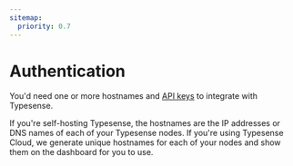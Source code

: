 ```yaml
---
sitemap:
  priority: 0.7
---
```


# Authentication

You'd need one or more hostnames and [API keys](./api-keys.md) to integrate with Typesense.

If you're self-hosting Typesense, the hostnames are the IP addresses or DNS names of each of your Typesense nodes. 
If you're using Typesense Cloud, we generate unique hostnames for each of your nodes and show them on the dashboard for you to use. 

<Tabs :tabs="['JavaScript','PHP','Python','Ruby','Dart','Java','Swift','Shell']">
  <template v-slot:JavaScript>

```js
/*
 *  Our JavaScript client library works on both the server and the browser.
 *  When using the library on the browser, please be sure to use an
 *  API Key that only has search permissions rather than the master API key since the latter
 *  has write access to Typesense and you don't want to expose that.
 */

const Typesense = require('typesense')

let client = new Typesense.Client({
  'nodes': [{
    'host': 'localhost', // For Typesense Cloud use xxx.a1.typesense.net
    'port': '8108',      // For Typesense Cloud use 443
    'protocol': 'http'   // For Typesense Cloud use https
  }],
  'apiKey': '<API_KEY>',
  'connectionTimeoutSeconds': 2
})

// Typesense.Client() has methods for all API operations.
// If you only intend to search through documents (for eg: in the browser),
//    you can also use Typesense.SearchClient().
// This can also help reduce your bundle size by only including the classes you need:

import { SearchClient as TypesenseSearchClient } from "typesense";
let client = new TypesenseSearchClient({
  'nodes': [{
    'host': 'localhost', // For Typesense Cloud use xxx.a1.typesense.net
    'port': '8108',      // For Typesense Cloud use 443
    'protocol': 'http'   // For Typesense Cloud use https
  }],
  'apiKey': '<API_KEY>',
  'connectionTimeoutSeconds': 2
})
```

  </template>

  <template v-slot:PHP>

```php
use Typesense\Client;

$client = new Client(
  [
    'api_key'         => 'abcd',
    'nodes'           => [
      [
        'host'     => 'localhost',  // For Typesense Cloud use xxx.a1.typesense.net
        'port'     => '8108',       // For Typesense Cloud use 443
        'protocol' => 'http',       // For Typesense Cloud use https
      ],
    ],
    'connection_timeout_seconds' => 2,
  ]
);
```

  </template>
  <template v-slot:Python>

```py
import typesense

client = typesense.Client({
  'nodes': [{
    'host': 'localhost',  # For Typesense Cloud use xxx.a1.typesense.net
    'port': '8108',       # For Typesense Cloud use 443
    'protocol': 'http'    # For Typesense Cloud use https
  }],
  'api_key': '<API_KEY>',
  'connection_timeout_seconds': 2
})
```

  </template>
  <template v-slot:Ruby>

```rb
require 'typesense'

client = Typesense::Client.new(
  nodes: [{
    host:     'localhost',   # For Typesense Cloud use xxx.a1.typesense.net
    port:     8108,          # For Typesense Cloud use 443
    protocol: 'http'         # For Typesense Cloud use https
  }],
  api_key:  '<API_KEY>',
  connection_timeout_seconds: 2
)
```

  </template>
  <template v-slot:Dart>

```dart
import 'dart:io';
import 'package:typesense/typesense.dart';

final host = InternetAddress.loopbackIPv4.address;
final config = Configuration(
    '<API_KEY>',
    nodes: {
      Node(
        Protocol.http,     // For Typesense Cloud use https
        host,              // For Typesense Cloud use xxx.a1.typesense.net
        port: 8108,        // For Typesense Cloud use 443
      ),
    },
    connectionTimeout: Duration(seconds: 2),
  );
```

  </template>
  <template v-slot:Java>

```java
import org.typesense.api.*;
import org.typesense.models.*;
import org.typesense.resources.*;

ArrayList<Node> nodes = new ArrayList<>();
nodes.add(
  new Node(
    "http",       // For Typesense Cloud use https
    "localhost",  // For Typesense Cloud use xxx.a1.typesense.net
    "8108"        // For Typesense Cloud use 443
  )
);

Configuration configuration = new Configuration(nodes, Duration.ofSeconds(2),"<API_KEY>");

Client client = new Client(configuration);
```

  </template>
  <template v-slot:Swift>

```swift
import Typesense

let node = Node(
  host: "localhost",    // For Typesense Cloud use xxx.a1.typesense.net
  port: "8108",         // For Typesense Cloud use 443
  nodeProtocol: "http"  // For Typesense Cloud use https
)

let config = Configuration(nodes: [node], apiKey: "<API_KEY>", connectionTimeoutSeconds: 2)

let client = Client(config: config)
```

  </template>
  <template v-slot:Shell>

```bash
export TYPESENSE_API_KEY='<API_KEY>'
export TYPESENSE_HOST='http://localhost:8108'

# For Typesense Cloud use:
# export TYPESENSE_HOST='https://xxx.a1.typesense.net'

# a) Passing API key via header

curl -H "X-TYPESENSE-API-KEY: ${TYPESENSE_API_KEY}" \
"http://localhost:8108/collections/companies/documents/search\
?q=stark&query_by=company_name&filter_by=num_employees:>100\
&sort_by=num_employees:desc"

# b) Passing API key via GET parameter

curl "http://localhost:8108/collections/companies/documents/search\
?q=stark&query_by=company_name&filter_by=num_employees:>100\
&sort_by=num_employees:desc&x-typesense-api-key=${TYPESENSE_API_KEY}"
```

  </template>
</Tabs>